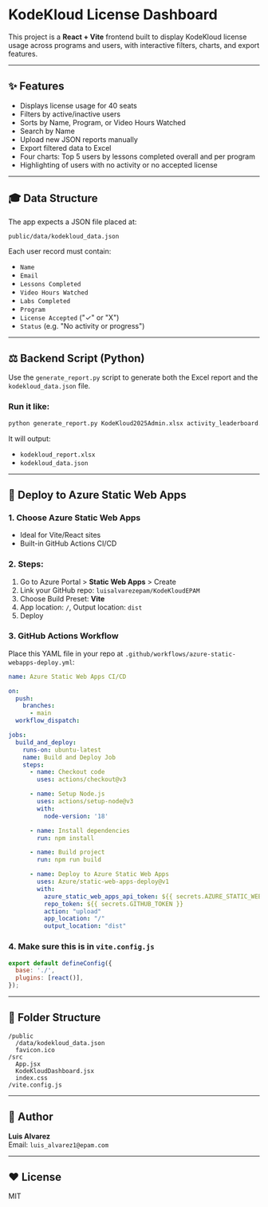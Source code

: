 # KodeKloud License Dashboard

This project is a **React + Vite** frontend built to display KodeKloud license usage across programs and users, with interactive filters, charts, and export features.

---

## ✨ Features

- Displays license usage for 40 seats
- Filters by active/inactive users
- Sorts by Name, Program, or Video Hours Watched
- Search by Name
- Upload new JSON reports manually
- Export filtered data to Excel
- Four charts: Top 5 users by lessons completed overall and per program
- Highlighting of users with no activity or no accepted license

---

## 🎓 Data Structure

The app expects a JSON file placed at:

```
public/data/kodekloud_data.json
```

Each user record must contain:

- `Name`
- `Email`
- `Lessons Completed`
- `Video Hours Watched`
- `Labs Completed`
- `Program`
- `License Accepted` ("✓" or "X")
- `Status` (e.g. "No activity or progress")

---

## ⚖️ Backend Script (Python)

Use the `generate_report.py` script to generate both the Excel report and the `kodekloud_data.json` file.

### Run it like:

```bash
python generate_report.py KodeKloud2025Admin.xlsx activity_leaderboard.xlsx
```

It will output:

- `kodekloud_report.xlsx`
- `kodekloud_data.json`

---

## 🚀 Deploy to Azure Static Web Apps

### 1. Choose Azure Static Web Apps

- Ideal for Vite/React sites
- Built-in GitHub Actions CI/CD

### 2. Steps:

1. Go to Azure Portal > **Static Web Apps** > Create
2. Link your GitHub repo: `luisalvarezepam/KodeKloudEPAM`
3. Choose Build Preset: **Vite**
4. App location: `/`, Output location: `dist`
5. Deploy

### 3. GitHub Actions Workflow

Place this YAML file in your repo at `.github/workflows/azure-static-webapps-deploy.yml`:

```yaml
name: Azure Static Web Apps CI/CD

on:
  push:
    branches:
      - main
  workflow_dispatch:

jobs:
  build_and_deploy:
    runs-on: ubuntu-latest
    name: Build and Deploy Job
    steps:
      - name: Checkout code
        uses: actions/checkout@v3

      - name: Setup Node.js
        uses: actions/setup-node@v3
        with:
          node-version: '18'

      - name: Install dependencies
        run: npm install

      - name: Build project
        run: npm run build

      - name: Deploy to Azure Static Web Apps
        uses: Azure/static-web-apps-deploy@v1
        with:
          azure_static_web_apps_api_token: ${{ secrets.AZURE_STATIC_WEB_APPS_API_TOKEN }}
          repo_token: ${{ secrets.GITHUB_TOKEN }}
          action: "upload"
          app_location: "/"
          output_location: "dist"
```

### 4. Make sure this is in `vite.config.js`

```js
export default defineConfig({
  base: './',
  plugins: [react()],
});
```

---

## 📁 Folder Structure

```
/public
  /data/kodekloud_data.json
  favicon.ico
/src
  App.jsx
  KodeKloudDashboard.jsx
  index.css
/vite.config.js
```

---

## 📅 Author

**Luis Alvarez**  
Email: `luis_alvarez1@epam.com`

---

## ❤️ License

MIT